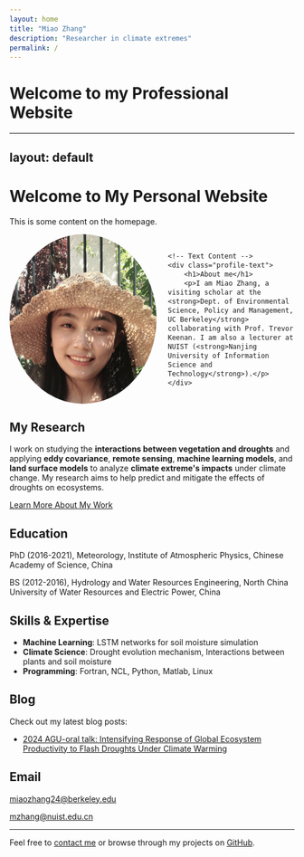 ```yaml
---
layout: home
title: "Miao Zhang"
description: "Researcher in climate extremes"
permalink: /
---
```


# Welcome to my Professional Website

---
layout: default
---

<html>
  <head>
    <style>
      body {
        background-image: url('/assets/images/drought-vegetation.jpg');
        background-size: cover;
        background-position: center;
        background-attachment: fixed;
      }
    </style>
  </head>
  <body>
    <h1>Welcome to My Personal Website</h1>
    <p>This is some content on the homepage.</p>
  </body>
</html>


<div style="display: flex; align-items: center; gap: 20px;">
    <!-- Profile Photo -->
    <img src="/assets/images/Miao.jpg" alt="Miao Zhang" style="border-radius: 50%; width: 260px; height: 300px; object-fit: cover;" />
    
    <!-- Text Content -->
    <div class="profile-text">
        <h1>About me</h1>
        <p>I am Miao Zhang, a visiting scholar at the <strong>Dept. of Environmental Science, Policy and Management, UC Berkeley</strong> collaborating with Prof. Trevor Keenan. I am also a lecturer at NUIST (<strong>Nanjing University of Information Science and Technology</strong>).</p>
    </div>
</div>

## My Research

I work on studying the **interactions between vegetation and droughts** and applying **eddy covariance**, **remote sensing**, **machine learning models**, and **land surface models** to analyze **climate extreme's impacts** under climate change. My research aims to help predict and mitigate the effects of droughts on ecosystems.

[Learn More About My Work](/work/)

## Education

PhD (2016-2021), Meteorology, Institute of Atmospheric Physics, Chinese Academy of Science, China

BS (2012-2016), Hydrology and Water Resources Engineering, North China University of Water Resources and Electric Power, China

## Skills & Expertise
- **Machine Learning**: LSTM networks for soil moisture simulation
- **Climate Science**: Drought evolution mechanism, Interactions between plants and soil moisture
- **Programming**: Fortran, NCL, Python, Matlab, Linux

## Blog

Check out my latest blog posts:

- [2024 AGU-oral talk: Intensifying Response of Global Ecosystem Productivity to Flash Droughts Under Climate Warming](2024-AGU)


## Email

miaozhang24@berkeley.edu

mzhang@nuist.edu.cn

---

Feel free to [contact me](contact) or browse through my projects on [GitHub](https://github.com/miaozhang2025).
